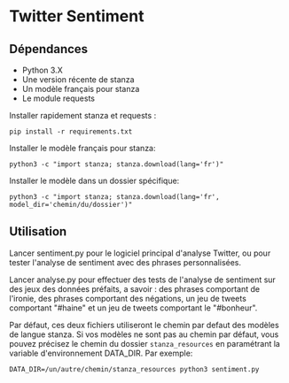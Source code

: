 # Twitter Sentiment
## Dépendances
- Python 3.X
- Une version récente de stanza
- Un modèle français pour stanza
- Le module requests

Installer rapidement stanza et requests :

`pip install -r requirements.txt`

Installer le modèle français pour stanza:

`python3 -c "import stanza; stanza.download(lang='fr')"`

Installer le modèle dans un dossier spécifique:

`python3 -c "import stanza; stanza.download(lang='fr', model_dir='chemin/du/dossier')"`

## Utilisation
Lancer sentiment.py pour le logiciel principal d'analyse Twitter, ou pour tester l'analyse de sentiment avec des phrases personnalisées.

Lancer analyse.py pour effectuer des tests de l'analyse de sentiment sur des jeux des données préfaits, a savoir : des phrases comportant de l'ironie, des phrases comportant des négations, un jeu de tweets comportant "#haine" et un jeu de tweets comportant le "#bonheur".

Par défaut, ces deux fichiers utiliseront le chemin par defaut des modèles de langue stanza. Si vos modèles ne sont pas au chemin par défaut, vous pouvez précisez le chemin du dossier `stanza_resources` en paramétrant la variable d'environnement DATA_DIR.
Par exemple:

`DATA_DIR=/un/autre/chemin/stanza_resources python3 sentiment.py`